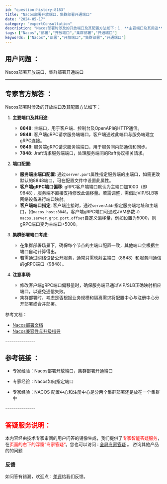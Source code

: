 ```yaml
---
id: "question-history-8183"
title: "Nacos部署开放端口，集群部署开通端口"
date: "2024-05-17"
category: "expertConsultation"
description: "Nacos部署时涉及的开放端口及其配置方法如下：1. **主要端口及其用途**:   - **8848**: 主端口，用于客户端、控制台及OpenAPI的HTTP通信。   - **9848**: 客户端gRPC请求服务端端口，客户端通过此端口与服务端建立gRPC连接。   - **9849**: "
tags: ["Nacos","部署","开放端口","集群部署","开通端口"]
keywords: ["Nacos","部署","开放端口","集群部署","开通端口"]
---
```


## 用户问题 ： 
 Nacos部署开放端口，集群部署开通端口  

---------------
## 专家官方解答 ：

Nacos部署时涉及的开放端口及其配置方法如下：

1. **主要端口及其用途**:
   - **8848**: 主端口，用于客户端、控制台及OpenAPI的HTTP通信。
   - **9848**: 客户端gRPC请求服务端端口，客户端通过此端口与服务端建立gRPC连接。
   - **9849**: 服务端gRPC请求服务端端口，用于服务间内部通信和同步。
   - **7848**: Jraft请求服务端端口，处理服务端间的Raft协议相关请求。

2. **端口配置**:
   - **服务端主端口配置**: 通过`server.port`属性指定服务端的主端口，如需更改默认的8848端口，可在配置文件中设置此属性。
   - **客户端gRPC端口偏移**: gRPC客户端端口默认为主端口加1000（即9848），服务端不直接支持修改此偏移量。若需调整，需借助VIP/SLB等网络设备进行端口映射。
   - **客户端端口指定**: 客户端连接时，通过`serverAddr`指定服务端地址和主端口，如`nacos_host:8848`。客户端gRPC端口可通过JVM参数`-D nacos.server.grpc.port.offset`自定义偏移量，例如设置为5000，则gRPC端口变为主端口+5000。

3. **集群部署端口考虑**:
   - 在集群部署场景下，确保每个节点的主端口配置一致，其他端口会根据主端口自动计算得出。
   - 若需通过网络设备公开服务，通常只需映射主端口（8848）和服务间通信的gRPC端口（9848）。

4. **注意事项**:
   - 修改客户端gRPC端口偏移量时，确保服务端已通过VIP/SLB正确映射相应端口，以避免通信失败。
   - 集群部署时，考虑是否根据业务规模和隔离需求将配置中心与注册中心分开部署或合并部署。

参考文档：
- [Nacos部署文档](https://nacos.io/docs/latest/guide/admin/cluster-mode-quick-start/)
- [Nacos兼容性与升级指导](https://nacos.io/docs/latest/upgrading/200-compatibility/)


<font color="#949494">---------------</font> 


## 参考链接 ：

* 专家经验：Nacos部署开放端口，集群部署开通端口 
 
 * 专家经验：Nacos如何指定端口 
 
 * 专家经验：NACOS 配置中心和注册中心是分两个集群部署还是放在一个集群中 


 <font color="#949494">---------------</font> 
 


## <font color="#FF0000">答疑服务说明：</font> 

本内容经由技术专家审阅的用户问答的镜像生成，我们提供了<font color="#FF0000">专家智能答疑服务</font>，在<font color="#FF0000">页面的右下的浮窗”专家答疑“</font>。您也可以访问 : [全局专家答疑](https://answer.opensource.alibaba.com/docs/intro) 。 咨询其他产品的的问题

### 反馈
如问答有错漏，欢迎点：[差评](https://ai.nacos.io/user/feedbackByEnhancerGradePOJOID?enhancerGradePOJOId=13543)给我们反馈。
